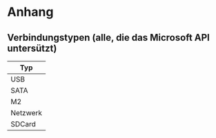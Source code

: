 # Anhang

## Verbindungstypen (alle, die das Microsoft API untersützt)

| Typ |
|-----|
|USB|
|SATA|
|M2|
|Netzwerk|
|SDCard|
